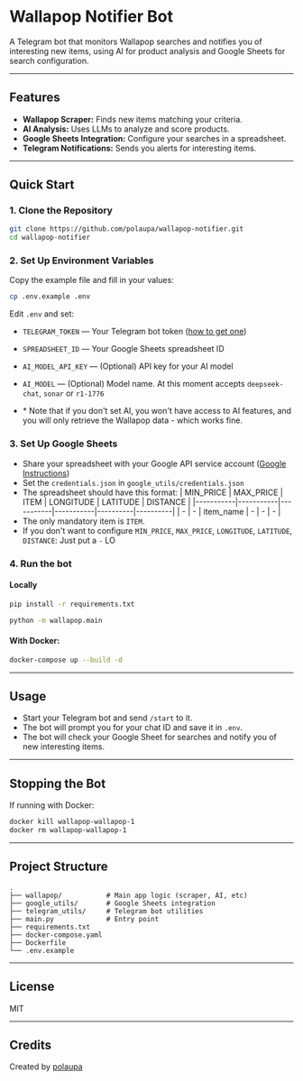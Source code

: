 # Wallapop Notifier Bot

A Telegram bot that monitors Wallapop searches and notifies you of interesting new items, using AI for product analysis and Google Sheets for search configuration.

---

## Features

- **Wallapop Scraper:** Finds new items matching your criteria.
- **AI Analysis:** Uses LLMs to analyze and score products.
- **Google Sheets Integration:** Configure your searches in a spreadsheet.
- **Telegram Notifications:** Sends you alerts for interesting items.

---

## Quick Start

### 1. Clone the Repository

```bash
git clone https://github.com/polaupa/wallapop-notifier.git
cd wallapop-notifier
```

### 2. Set Up Environment Variables

Copy the example file and fill in your values:

```bash
cp .env.example .env
```

Edit `.env` and set:

- `TELEGRAM_TOKEN` — Your Telegram bot token ([how to get one](https://core.telegram.org/bots/tutorial))
- `SPREADSHEET_ID` — Your Google Sheets spreadsheet ID
- `AI_MODEL_API_KEY` — (Optional) API key for your AI model
- `AI_MODEL` — (Optional) Model name. At this moment accepts `deepseek-chat`, `sonar` or `r1-1776`

- \* Note that if you don't set AI, you won't have access to AI features, and you will only retrieve the Wallapop data - which works fine. 

### 3. Set Up Google Sheets

- Share your spreadsheet with your Google API service account ([Google Instructions](https://developers.google.com/workspace/guides/create-credentials?hl=es-419))
- Set the `credentials.json` in `google_utils/credentials.json` 
- The spreadsheet should have this format:
| MIN_PRICE | MAX_PRICE | ITEM      | LONGITUDE | LATITUDE | DISTANCE |
|-----------|-----------|-----------|-----------|----------|----------|
| -         | -         | item_name | -         | -        | -        |
- The only mandatory item is `ITEM`.
- If you don't want to configure `MIN_PRICE`, `MAX_PRICE`, `LONGITUDE`, `LATITUDE`, `DISTANCE`: Just put a  `-`
LO
### 4. Run the bot

#### Locally

```bash
pip install -r requirements.txt
```

```bash
python -m wallapop.main
```

#### With Docker:

```bash
docker-compose up --build -d
```

---

## Usage

- Start your Telegram bot and send `/start` to it.
- The bot will prompt you for your chat ID and save it in `.env`.
- The bot will check your Google Sheet for searches and notify you of new interesting items.

---

## Stopping the Bot

If running with Docker:

```bash
docker kill wallapop-wallapop-1
docker rm wallapop-wallapop-1
```

---

## Project Structure

```
.
├── wallapop/           # Main app logic (scraper, AI, etc)
├── google_utils/       # Google Sheets integration
├── telegram_utils/     # Telegram bot utilities
├── main.py             # Entry point
├── requirements.txt
├── docker-compose.yaml
├── Dockerfile
└── .env.example
```

---

## License

MIT

---

## Credits

Created by [polaupa](https://github.com/polaupa)